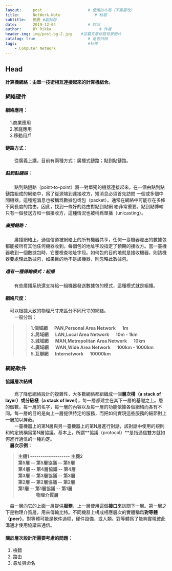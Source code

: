 ```yaml
---
layout:     post                    # 使用的布局（不需要改）
title:      NetWork-Note               # 标题 
subtitle:   簡要 #副标题
date:       2019-12-04              # 时间
author:     BY Rikka                     # 作者
header-img: img/post-bg-2.jpg    #这篇文章标题背景图片
catalog: true                       # 是否归档
tags:                               #标签
    - Computer NetWork
---
```


## Head
>
  **計算機網絡：由單一技術相互連接起來的計算機組合。**
  ### 網絡硬件  
  
  #### 網絡應用：  
  &emsp;1.商業應用  
  &emsp;2.家庭應用  
  &emsp;3.移動用戶  
      
  #### 鏈路方式：  
  &emsp;&emsp;從廣義上講，目前有兩種方式：廣播式鏈路；點到點鏈路。
  
  ##### 點到點鏈路：  
  &emsp;&emsp;點到點鏈路（point-to-point）將一對單獨的機器連接起來。在一個由點到點鏈路組成的網絡中，爲了從源端到達接收方，短消息必須首先訪問
   一個或多個中間機器，這種短消息也被稱爲數據包或包（packet）。通常在網絡中可能存在多條不同長度的路由，因此，找到一條好的路由對點到點網
   絡非常重要。點到點傳輸只有一個發送方和一個接收方，這種情況也被稱爲單播（unicasting）。
   
  ##### 廣播鏈路：  
   &emsp;&emsp;廣播網絡上，通信信道被網絡上的所有機器共享，任何一臺機器發出的數據包都能被所有其他任何機器收到。每個包的地址字段指定了預期的接收方。當一臺機器收到一個數據包時，它要檢查地址字段。如何包的目的地就是接收機器，則該機器要處理此數據包，如果目的地不是該機器，則忽略此數據包。 

  ##### 還有一種傳輸模式：組播  
   &emsp;&emsp;有些廣播系統還支持給一組機器發送數據包的模式，這種模式就是組播。
              
              
  #### 網絡尺度：  
  &emsp;可以根據大致的物理尺寸來區分不同尺寸的網絡。  
  &emsp;&emsp;一般分爲：  
  
  >>**1.個域網 &emsp; PAN,Personal Area Network &emsp; 1m**  
  >>**2.局域網 &emsp; LAN,Local Area Network &emsp; 10m - 1km**  
  >>**3.城域網 &emsp; MAN,Metropolitan Area Network &emsp; 10km**  
  >>**4.廣域網 &emsp; WAN,Wide Area Network &emsp; 100km - 1000km**  
  >>**5.互聯網 &emsp; Internetwork &emsp; 10000km**  
  
  ### 網絡軟件  
  
  #### 協議層次結構  
  &emsp;&emsp;爲了降低網絡設計的複雜性，大多數網絡都組織成一個**層次棧（a stack of layer）**或**分級棧（a stack of level）**，每一層都建立在其下一層的基礎之上。層的個數，每一層的名字，每一層的內容以及每一層的功能依據各個網絡而各有不同。每一層的目的是向上一層提供特定的服務，而把如何實現這些服務的細節對上一層加以屏蔽。    
  &emsp;&emsp;一臺機器上的第N層與另一臺機器上的第N層進行對話，該對話中使用的規則和約定統稱爲第N層協議。基本上，所謂**協議（protocol）**是指通信雙方就如何進行通信的一種約定。  
  &emsp;**層次示例：**  
  >**主機1  -------------------  主機2**  
  >**第5層 -- 第5層協議 -- 第5層**  
  >**第4層 -- 第4層協議 -- 第4層**  
  >**第3層 -- 第3層協議 -- 第3層**  
  >**第2層 -- 第2層協議 -- 第2層**  
  >**第1層 -- 第1層協議 -- 第1層**  
  >**&emsp;&emsp;&emsp;&emsp;物理介質層**  
  
  &emsp;每一層向它的上面一層提供**服務**，上一層使用這個**接口**來訪問下一層。第一層之下是物理介質層，用來傳輸比特。不同機器上構成相應層次的實體稱爲**對等體（peer）**。對等體可能是軟件過程，硬件設備，或人類。對等體爲了能夠實現彼此溝通才使用協議來通信。  
  
  #### 關於層次設計所需要考慮的問題：  
  1. 檢錯  
  2. 路由  
  3. 尋址與命名  
  
  
  
  
  
